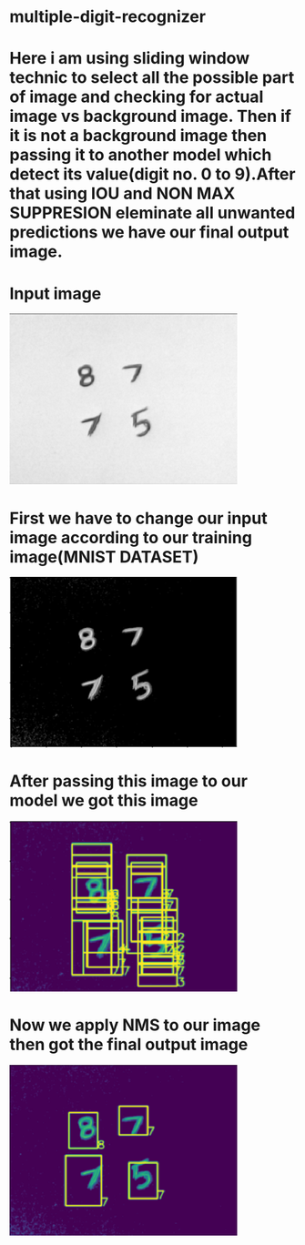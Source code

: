 # multiple-digit-recognizer
  
 # Here i am using sliding window technic to select all the possible part of image and checking for actual image vs background image. Then if it is not a background image then passing it to another model which detect its value(digit no. 0 to 9).After that using IOU and NON MAX SUPPRESION eleminate all unwanted predictions we have our final output image.
 
  
# Input image
  

  ![alt text](https://github.com/sachin327/multiple-digit-recognizer-/blob/master/images/input.png)

# First we have to change our input image according to our training image(MNIST DATASET)
  

  ![alt text](https://github.com/sachin327/multiple-digit-recognizer-/blob/master/images/convert_mnist.png)
  
# After passing this image to our model we got this image

  

  ![alt text](https://github.com/sachin327/multiple-digit-recognizer-/blob/master/images/without_NMS.png)

# Now we apply NMS to our image then got the final output image

  

  ![alt text](https://github.com/sachin327/multiple-digit-recognizer-/blob/master/images/output.png)

